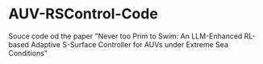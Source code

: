 # AUV-RSControl-Code
Souce code od the paper "Never too Prim to Swim: An LLM-Enhanced RL-based Adaptive S-Surface Controller for AUVs under Extreme Sea Conditions"
